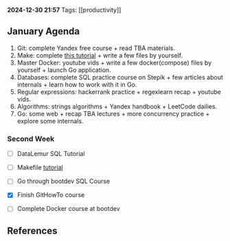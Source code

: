 **2024-12-30 21:57**
Tags: [[productivity]]

## January Agenda
1. Git: complete Yandex free course + read TBA materials.
2. Make: complete [this tutorial](https://makefiletutorial.com/) + write a few files by yourself.
3. Master Docker: youtube vids + write a few docker(compose) files by yourself + launch Go application.
4. Databases: complete SQL practice course on Stepik + few articles about internals + learn how to work with it in Go.
5. Regular expressions: hackerrank practice + regexlearn recap + youtube vids.
6. Algorithms: strings algorithms + Yandex handbook + LeetCode dailies. 
7. Go: some web + recap TBA lectures + more concurrency practice + explore some internals.

### Second Week
- [ ] DataLemur SQL Tutorial
- [ ] Makefile [tutorial](https://makefiletutorial.com/)
- [ ] Go through bootdev SQL Course
- [x] Finish GitHowTo course
- [ ] Complete Docker course at bootdev








## References